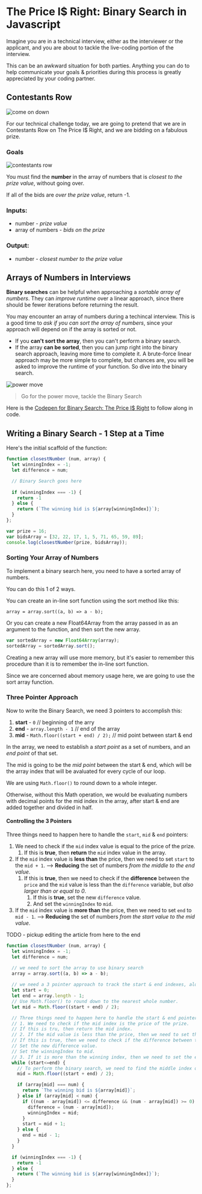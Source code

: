 # The Price I$ Right: Binary Search in Javascript
Imagine you are in a technical interview, either as the interviewer or the applicant, and you are about to tackle the live-coding portion of the interview. 

This can be an awkward situation for both parties. Anything you can do to help communicate your goals & priorities during this process is greatly appreciated by your coding partner.
## Contestants Row

![come on down](./images/price-is-right-come-on-down.gif)

For our technical challenge today, we are going to pretend that we are in Contestants Row on The Price I$ Right, and we are bidding on a fabulous prize.

### Goals
![contestants row](./images/contestants-row.jpg)

You must find the **number** in the array of numbers that is *closest to the prize value*, without going over.

If all of the bids are *over the prize value*, return -1.

### Inputs:
- number - *prize value*
- array of numbers - *bids on the prize*

### Output:
- number - *closest number to the prize value*

## Arrays of Numbers in Interviews
**Binary searches** can be helpful when approaching a *sortable array of numbers*. They can *improve runtime* over a linear approach, since there should be fewer iterations before returning the result.

You may encounter an array of numbers during a techincal interview. This is a good time to *ask if you can sort the array of numbers*, since your approach will depend on if the array is sorted or not. 

- If you **can't sort the array**, then you can't perform a binary search. 
- If the array **can be sorted**, then you can jump right into the binary search approach, leaving more time to complete it. A brute-force linear approach may be more simple to complete, but chances are, you will be asked to improve the runtime of your function. So dive into the binary search.

![power move](./images/contestant-amazed-1-dollar.gif)

> Go for the power move, tackle the Binary Search

Here is the [Codepen for Binary Search: The Price I$ Right](https://codepen.io/JasonToups/pen/YzepqGQ) to follow along in code.



## Writing a Binary Search - 1 Step at a Time

Here's the initial scaffold of the function:

```javascript
function closestNumber (num, array) {
  let winningIndex = -1;
  let difference = num;

  // Binary Search goes here
  
  if (winningIndex === -1) {
    return -1
  } else {
    return (`The winning bid is ${array[winningIndex]}`);
  }
};

var prize = 16;
var bidsArray = [32, 22, 17, 1, 5, 71, 65, 59, 89];
console.log(closestNumber(prize, bidsArray));
```

### Sorting Your Array of Numbers
To implement a binary search here, you need to have a sorted array of numbers.

You can do this 1 of 2 ways.

You can create an in-line sort function using the sort method like this:

`array = array.sort((a, b) => a - b);`

Or you can create a new Float64Array from the array passed in as an argument to the function, and then sort the new array.

```javascript
var sortedArray = new Float64Array(array);
sortedArray = sortedArray.sort();
```

Creating a new array will use more memory, but it's easier to remember this procedure than it is to remember the in-line sort function.

Since we are concerned about memory usage here, we are going to use the sort array function.

### Three Pointer Approach

Now to write the Binary Search, we need 3 pointers to accomplish this:
1. **start** - `0` // beginning of the arry
2. **end** - `array.length - 1` // end of the array
3. **mid** - `Math.floor((start + end) / 2);` // mid point between start & end

In the array, we need to establish a *start point* as a set of numbers, and an *end point* of that set. 

The mid is going to be the *mid point* between the start & end, which will be the array index that will be avaluated for every cycle of our loop.

We are using `Math.floor()` to round down to a whole integer. 

Otherwise, without this Math operation, we would be evaluating numbers with decimal points for the mid index in the array, after start & end are added together and divided in half.

#### Controlling the 3 Pointers

  Three things need to happen here to handle the `start`, `mid` & `end` pointers:
  1. We need to check if the `mid` index value is equal to the price of the prize.
     1. If this is **true**, then **return** the `mid` index value in the array.
  2. If the `mid` index value is **less than** the price, then we need to set `start` to the `mid + 1`. --> **Reducing** the set of numbers *from the middle to the end value*.
     1. If this is **true**, then we need to check if the **difference** between the `price` and the `mid` value is less than the `difference` variable, but *also larger than or equal to 0*.
        1. If this is **true**, set the new `difference` value.
        2. And set the `winningIndex` to `mid`.
  3. If the `mid` index value is **more than** the price, then we need to set `end` to `mid - 1`. --> **Reducing** the set of numbers *from the start value to the mid value*.
  



TODO - pickup editing the article from here to the end
```javascript
function closestNumber (num, array) {
  let winningIndex = -1;
  let difference = num;

  // we need to sort the array to use binary search
  array = array.sort((a, b) => a - b);
  
  // we need a 3 pointer approach to track the start & end indexes, along with the middle of them, which will be set during each while loop.
  let start = 0;
  let end = array.length - 1;
  // Use Math.floor() to round down to the nearest whole number.
  let mid = Math.floor((start + end) / 2);

  // Three things need to happen here to handle the start & end pointers:
  // 1. We need to check if the mid index is the price of the prize.
  // If this is tru, then return the mid index.
  // 2. If the mid value is less than the price, then we need to set the start to the mid + 1.
  // If this is true, then we need to check if the difference between the price and the mid value is less than the difference variable, but also larger than or equal to 0.
  // Set the new difference value.
  // Set the winningIndex to mid.
  // 3. If it is more than the winning index, then we need to set the end to the mid - 1.
  while (start<=end) {
    // To perform the binary search, we need to find the middle index of the array, for every cycle of the loop.
    mid = Math.floor((start + end) / 2);

    if (array[mid] === num) {
      return `The winning bid is ${array[mid]}`;
    } else if (array[mid] < num) {
      if ((num - array[mid]) <= difference && (num - array[mid]) >= 0) {
        difference = (num - array[mid]);
        winningIndex = mid;
      } 
      start = mid + 1;
    } else {
      end = mid - 1;
    }
  }

  if (winningIndex === -1) {
    return -1
  } else {
    return (`The winning bid is ${array[winningIndex]}`);
  }
};
```